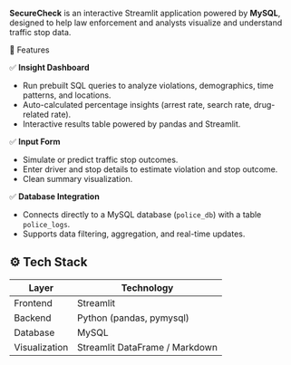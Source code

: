 
**SecureCheck** is an interactive Streamlit application powered by **MySQL**, designed to help law enforcement and analysts visualize and understand traffic stop data.


🧩 Features

✅ **Insight Dashboard**
- Run prebuilt SQL queries to analyze violations, demographics, time patterns, and locations.  
- Auto-calculated percentage insights (arrest rate, search rate, drug-related rate).  
- Interactive results table powered by pandas and Streamlit.

✅ **Input Form**
- Simulate or predict traffic stop outcomes.  
- Enter driver and stop details to estimate violation and stop outcome.  
- Clean summary visualization.

✅ **Database Integration**
- Connects directly to a MySQL database (`police_db`) with a table `police_logs`.  
- Supports data filtering, aggregation, and real-time updates.

## ⚙️ Tech Stack

| Layer | Technology |
|--------|-------------|
| Frontend | Streamlit |
| Backend | Python (pandas, pymysql) |
| Database | MySQL |
| Visualization | Streamlit DataFrame / Markdown |


